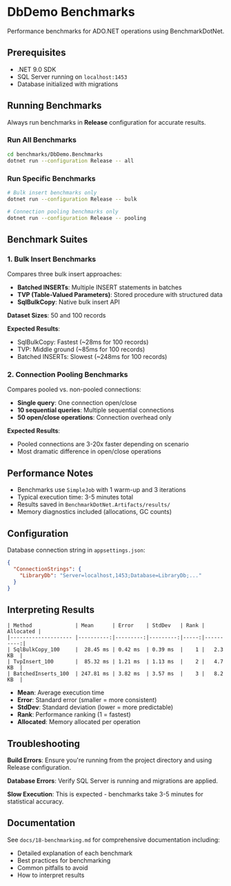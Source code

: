 # DbDemo Benchmarks

Performance benchmarks for ADO.NET operations using BenchmarkDotNet.

## Prerequisites

- .NET 9.0 SDK
- SQL Server running on `localhost:1453`
- Database initialized with migrations

## Running Benchmarks

Always run benchmarks in **Release** configuration for accurate results.

### Run All Benchmarks

```bash
cd benchmarks/DbDemo.Benchmarks
dotnet run --configuration Release -- all
```

### Run Specific Benchmarks

```bash
# Bulk insert benchmarks only
dotnet run --configuration Release -- bulk

# Connection pooling benchmarks only
dotnet run --configuration Release -- pooling
```

## Benchmark Suites

### 1. Bulk Insert Benchmarks

Compares three bulk insert approaches:
- **Batched INSERTs**: Multiple INSERT statements in batches
- **TVP (Table-Valued Parameters)**: Stored procedure with structured data
- **SqlBulkCopy**: Native bulk insert API

**Dataset Sizes**: 50 and 100 records

**Expected Results**:
- SqlBulkCopy: Fastest (~28ms for 100 records)
- TVP: Middle ground (~85ms for 100 records)
- Batched INSERTs: Slowest (~248ms for 100 records)

### 2. Connection Pooling Benchmarks

Compares pooled vs. non-pooled connections:
- **Single query**: One connection open/close
- **10 sequential queries**: Multiple sequential connections
- **50 open/close operations**: Connection overhead only

**Expected Results**:
- Pooled connections are 3-20x faster depending on scenario
- Most dramatic difference in open/close operations

## Performance Notes

- Benchmarks use `SimpleJob` with 1 warm-up and 3 iterations
- Typical execution time: 3-5 minutes total
- Results saved in `BenchmarkDotNet.Artifacts/results/`
- Memory diagnostics included (allocations, GC counts)

## Configuration

Database connection string in `appsettings.json`:
```json
{
  "ConnectionStrings": {
    "LibraryDb": "Server=localhost,1453;Database=LibraryDb;..."
  }
}
```

## Interpreting Results

```
| Method              | Mean      | Error    | StdDev   | Rank | Allocated |
|-------------------- |----------:|---------:|---------:|-----:|----------:|
| SqlBulkCopy_100     |  28.45 ms | 0.42 ms  | 0.39 ms  |    1 |   2.3 KB  |
| TvpInsert_100       |  85.32 ms | 1.21 ms  | 1.13 ms  |    2 |   4.7 KB  |
| BatchedInserts_100  | 247.81 ms | 3.82 ms  | 3.57 ms  |    3 |   8.2 KB  |
```

- **Mean**: Average execution time
- **Error**: Standard error (smaller = more consistent)
- **StdDev**: Standard deviation (lower = more predictable)
- **Rank**: Performance ranking (1 = fastest)
- **Allocated**: Memory allocated per operation

## Troubleshooting

**Build Errors**: Ensure you're running from the project directory and using Release configuration.

**Database Errors**: Verify SQL Server is running and migrations are applied.

**Slow Execution**: This is expected - benchmarks take 3-5 minutes for statistical accuracy.

## Documentation

See `docs/18-benchmarking.md` for comprehensive documentation including:
- Detailed explanation of each benchmark
- Best practices for benchmarking
- Common pitfalls to avoid
- How to interpret results
